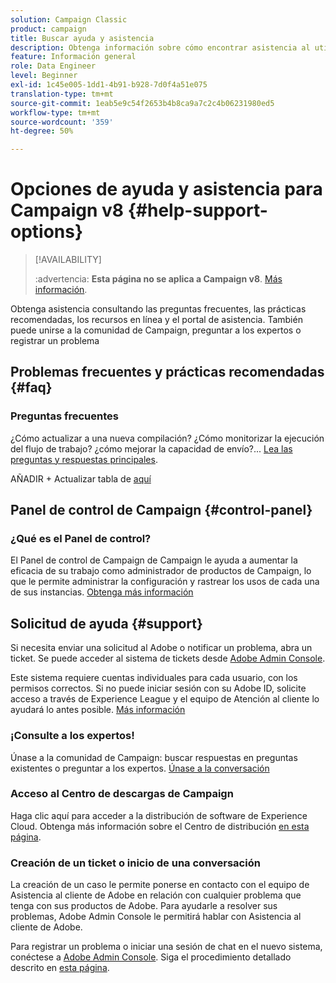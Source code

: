 ```yaml
---
solution: Campaign Classic
product: campaign
title: Buscar ayuda y asistencia
description: Obtenga información sobre cómo encontrar asistencia al utilizar Campaign v8
feature: Información general
role: Data Engineer
level: Beginner
exl-id: 1c45e005-1dd1-4b91-b928-7d0f4a51e075
translation-type: tm+mt
source-git-commit: 1eab5e9c54f2653b4b8ca9a7c2c4b06231980ed5
workflow-type: tm+mt
source-wordcount: '359'
ht-degree: 50%

---
```


# Opciones de ayuda y asistencia para Campaign v8 {#help-support-options}


>[!AVAILABILITY]
>
> :advertencia: **Esta página no se aplica a Campaign v8**. [Más información](campaign-faq.md).


Obtenga asistencia consultando las preguntas frecuentes, las prácticas recomendadas, los recursos en línea y el portal de asistencia. También puede unirse a la comunidad de Campaign, preguntar a los expertos o registrar un problema

## Problemas frecuentes y prácticas recomendadas {#faq}

### Preguntas frecuentes

¿Cómo actualizar a una nueva compilación? ¿Cómo monitorizar la ejecución del flujo de trabajo? ¿cómo mejorar la capacidad de envío?... [Lea las preguntas y respuestas principales](campaign-faq.md).

AÑADIR + Actualizar tabla de [aquí](https://experienceleague.adobe.com/docs/campaign-classic/using/getting-started/support.html?lang=en#faq)

## Panel de control de Campaign {#control-panel}

### ¿Qué es el Panel de control?

El Panel de control de Campaign de Campaign le ayuda a aumentar la eficacia de su trabajo como administrador de productos de Campaign, lo que le permite administrar la configuración y rastrear los usos de cada una de sus instancias.
[Obtenga más información](../config/self-service.md)

## Solicitud de ayuda {#support}

Si necesita enviar una solicitud al Adobe o notificar un problema, abra un ticket. Se puede acceder al sistema de tickets desde [Adobe Admin Console](https://adminConsole.adobe.com/overview).

Este sistema requiere cuentas individuales para cada usuario, con los permisos correctos. Si no puede iniciar sesión con su Adobe ID, solicite acceso a través de Experience League y el equipo de Atención al cliente lo ayudará lo antes posible. [Más información](https://helpx.adobe.com/es/enterprise/using/support-for-experience-cloud.html)

### ¡Consulte a los expertos!

Únase a la comunidad de Campaign: buscar respuestas en preguntas existentes o preguntar a los expertos. [Únase a la conversación](https://experienceleaguecommunities.adobe.cadobe-campaign-classic/ct-p/adobe-campaign-classic-community)

### Acceso al Centro de descargas de Campaign

[](https://experience.adobe.com/#/downloads/content/software-distributicampaign.html)Haga clic aquí para acceder a la distribución de software de Experience Cloud.
Obtenga más información sobre el Centro de distribución [en esta página](https://docs.adobe.com/content/heexperience-cloud/software-distribution/home.html).

### Creación de un ticket o inicio de una conversación

La creación de un caso le permite ponerse en contacto con el equipo de Asistencia al cliente de Adobe en relación con cualquier problema que tenga con sus productos de Adobe. Para ayudarle a resolver sus problemas, Adobe Admin Console le permitirá hablar con Asistencia al cliente de Adobe.

Para registrar un problema o iniciar una sesión de chat en el nuevo sistema, conéctese a [Adobe Admin Console](https://adminConsole.adobe.com/overview). Siga el procedimiento detallado descrito en [esta página](https://helpx.adobe.com/enterprise/using/support-for-experience-cloud.html).
